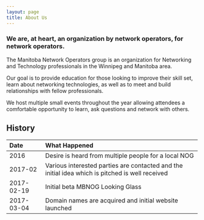 ```yaml
---
layout: page
title: About Us
---
```


### We are, at heart, an organization by network operators, for network operators.

The Manitoba Network Operators group is an organization for Networking and Technology professionals in the Winnipeg and Manitoba area.

Our goal is to provide education for those looking to improve their skill set, learn about networking technologies, as well as to meet and build relationships with fellow professionals.

We host multiple small events throughout the year allowing attendees a comfortable opportunity to learn, ask questions and network with others.


## History

| Date | What Happened |
| :--- | :--- |
| 2016 | Desire is heard from multiple people for a local NOG |
| 2017-02 | Various interested parties are contacted and the initial idea which is pitched is well received |
| 2017-02-19 | Initial beta MBNOG Looking Glass |
| 2017-03-04 | Domain names are acquired and initial website launched |

